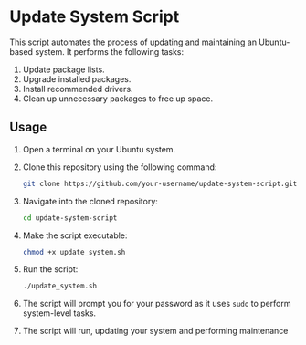 # Update System Script

This script automates the process of updating and maintaining an Ubuntu-based system. It performs the following tasks:

1. Update package lists.
2. Upgrade installed packages.
3. Install recommended drivers.
4. Clean up unnecessary packages to free up space.

## Usage

1. Open a terminal on your Ubuntu system.
2. Clone this repository using the following command:

    ```bash
    git clone https://github.com/your-username/update-system-script.git
    ```

3. Navigate into the cloned repository:

    ```bash
    cd update-system-script
    ```

4. Make the script executable:

    ```bash
    chmod +x update_system.sh
    ```

5. Run the script:

    ```bash
    ./update_system.sh
    ```

6. The script will prompt you for your password as it uses `sudo` to perform system-level tasks.
7. The script will run, updating your system and performing maintenance
